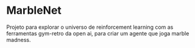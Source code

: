 # MarbleNet

Projeto para explorar o universo de reinforcement learning com as ferramentas gym-retro da open ai, para criar um agente que joga marble madness.
